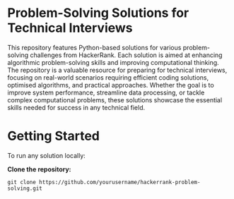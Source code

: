 # Problem-Solving Solutions for Technical Interviews
This repository features Python-based solutions for various problem-solving challenges from HackerRank. Each solution is aimed at enhancing algorithmic problem-solving skills and improving computational thinking. The repository is a valuable resource for preparing for technical interviews, focusing on real-world scenarios requiring efficient coding solutions, optimised algorithms, and practical approaches. Whether the goal is to improve system performance, streamline data processing, or tackle complex computational problems, these solutions showcase the essential skills needed for success in any technical field.

# Getting Started
To run any solution locally:

**Clone the repository:**

    git clone https://github.com/yourusername/hackerrank-problem-solving.git
